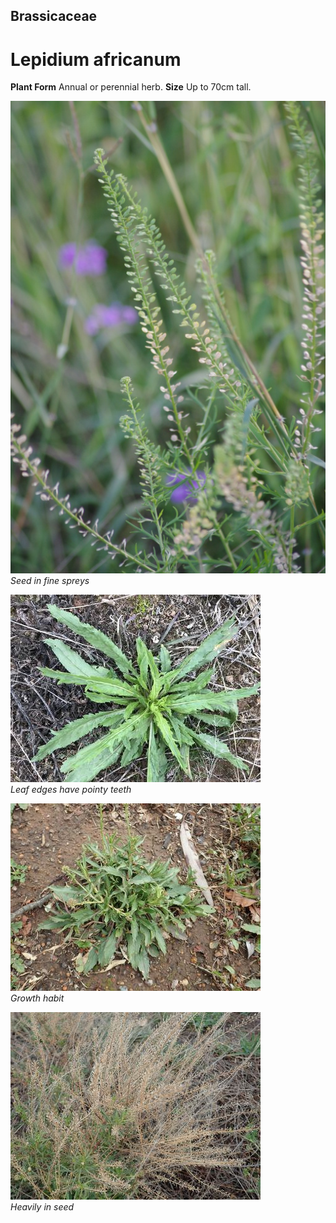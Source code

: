 ## Brassicaceae
# Lepidium africanum

**Plant Form** Annual or perennial herb. **Size** Up to 70cm tall.


![Seed in fine spreys](6237_IMGP5733.jpg)  
 *Seed in fine spreys* 

![Leaf edges have pointy teeth](35201_IMG_4025.jpg)  
 *Leaf edges have pointy teeth* 

![Growth habit](1691_P9210507.jpg)  
 *Growth habit* 

![Heavily in seed](1703_P9210542.jpg)  
 *Heavily in seed* 

